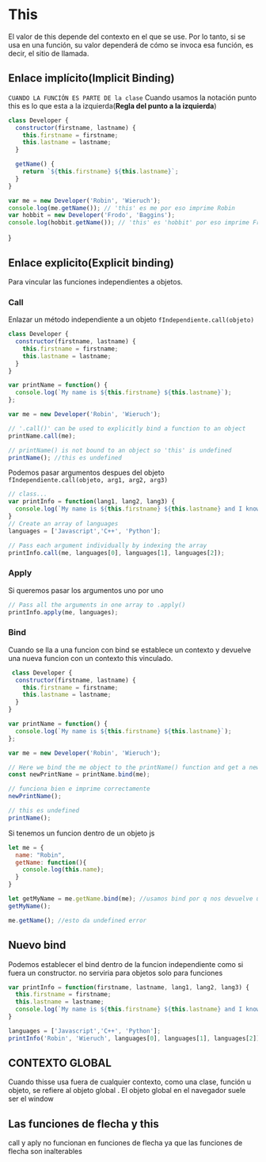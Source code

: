 # This

El valor de this depende del contexto en el que se use. Por lo tanto, si se usa en una función, su valor dependerá de cómo se invoca esa función, es decir, el sitio de llamada.

## Enlace implícito(Implicit Binding)
`CUANDO LA FUNCIÓN ES PARTE DE la clase`
Cuando usamos la notación punto this es lo que esta a la izquierda(**Regla del punto a la izquierda**)

```js
class Developer {
  constructor(firstname, lastname) {
    this.firstname = firstname;
    this.lastname = lastname;
  }

  getName() {
    return `${this.firstname} ${this.lastname}`;
  }
}

var me = new Developer('Robin', 'Wieruch');
console.log(me.getName()); // 'this' es me por eso imprime Robin
var hobbit = new Developer('Frodo', 'Baggins');
console.log(hobbit.getName()); // 'this' es 'hobbit' por eso imprime Frodo
```
}

## Enlace explicito(Explicit binding)
Para vincular las funciones independientes a objetos.

### Call
Enlazar un método independiente a un objeto `fIndependiente.call(objeto)`

```js
class Developer {
  constructor(firstname, lastname) {
    this.firstname = firstname;
    this.lastname = lastname;
  }
}

var printName = function() {
  console.log(`My name is ${this.firstname} ${this.lastname}`);
};

var me = new Developer('Robin', 'Wieruch');

// '.call()' can be used to explicitly bind a function to an object
printName.call(me);

// printName() is not bound to an object so 'this' is undefined
printName(); //this es undefined
```

Podemos pasar argumentos despues del objeto `fIndependiente.call(objeto, arg1, arg2, arg3)`

```js
// class...
var printInfo = function(lang1, lang2, lang3) {
  console.log(`My name is ${this.firstname} ${this.lastname} and I know ${lang1}, ${lang2}, and ${lang3}`);
}
// Create an array of languages
languages = ['Javascript','C++', 'Python'];

// Pass each argument individually by indexing the array
printInfo.call(me, languages[0], languages[1], languages[2]);
```

### Apply
Si queremos pasar los argumentos uno por uno
```js
// Pass all the arguments in one array to .apply()
printInfo.apply(me, languages);
```
 
### Bind
 
 Cuando se lla a una funcion con bind se establece un contexto y devuelve una nueva funcion con un contexto this vinculado.
 
```js
 class Developer {
  constructor(firstname, lastname) {
    this.firstname = firstname;
    this.lastname = lastname;
  }
}

var printName = function() {
  console.log(`My name is ${this.firstname} ${this.lastname}`);
};

var me = new Developer('Robin', 'Wieruch');

// Here we bind the me object to the printName() function and get a new function called newPrintName()
const newPrintName = printName.bind(me);

// funciona bien e imprime correctamente
newPrintName();

// this es undefined
printName();
```

Si tenemos un funcion dentro de un objeto js

```js
let me = {
  name: "Robin",
  getName: function(){
    console.log(this.name);
  }
}

let getMyName = me.getName.bind(me); //usamos bind por q nos devuelve una fx
getMyName();

me.getName(); //esto da undefined error
```

## Nuevo bind
Podemos establecer el bind dentro de la funcion independiente como si fuera un constructor. no serviria para objetos solo para funciones
```js
var printInfo = function(firstname, lastname, lang1, lang2, lang3) {
  this.firstname = firstname;
  this.lastname = lastname;
  console.log(`My name is ${this.firstname} ${this.lastname} and I know ${lang1}, ${lang2}, and ${lang3}`);
}

languages = ['Javascript','C++', 'Python'];
printInfo('Robin', 'Wieruch', languages[0], languages[1], languages[2]);
```

## CONTEXTO GLOBAL

Cuando thisse usa fuera de cualquier contexto, como una clase, función u objeto, se refiere al objeto global . El objeto global en el navegador suele ser el window

## Las funciones de flecha y this

call y aply no funcionan en funciones de flecha ya que las funciones de flecha son inalterables
